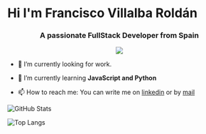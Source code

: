 <h1>Hi I'm Francisco Villalba Roldán</h1>
<h3 align="center">A passionate FullStack Developer from Spain</h3>

<div align="center">
  <a href="https://u8views.com/github/franvr13"><img src="https://u8views.com/api/v1/github/profiles/166527384/views/day-week-month-total-count.svg"></a>
</div>

- 🔭 I’m currently looking for work.

- 🌱 I’m currently learning **JavaScript and Python**

- 📫 How to reach me: You can write me on [linkedin](https://www.linkedin.com/in/franciscovillalbaroldán/) or by [mail](mailto:f13villalbaroldan@gmail.com)

![GitHub Stats](https://github-readme-stats.vercel.app/api?username=Franvr13&show_icons=true&theme=radical)

![Top Langs](https://github-readme-stats.vercel.app/api/top-langs/?username=Jasusmet&layout=compact&theme=radical)
